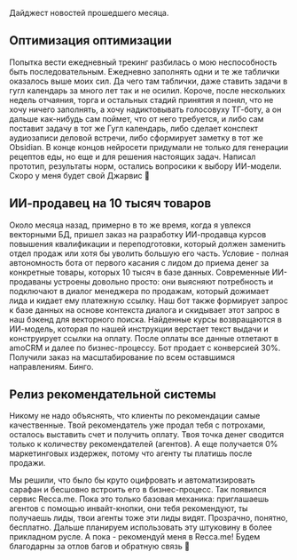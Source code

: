 Дайджест новостей прошедшего месяца.
## Оптимизация оптимизации
Попытка вести ежедневный трекинг разбилась о мою неспособность быть последовательным. Ежедневно заполнять одни и те же таблички оказалось выше моих сил. Да чего там таблички, даже ставить задачи в гугл календарь за много лет так и не осилил.
Короче, после нескольких недель отчаяния, торга и остальных стадий принятия я понял, что не хочу ничего заполнять, а хочу надиктовывать голосовуху ТГ-боту, а он дальше как-нибудь сам поймет, что от него требуется, и либо сам поставит задачу в тот же Гугл календарь, либо сделает конспект аудиозаписи деловой встречи, либо сформирует заметку в тот же Obsidian. В конце концов нейросети придумали не только для генерации рецептов еды, но еще и для решения настоящих задач.
Написал прототип, результаты норм, остались вопросики к выбору ИИ-модели. Скоро у меня будет свой Джарвис 🥹

## ИИ-продавец на 10 тысяч товаров
Около месяца назад, примерно в то же время, когда я увлекся векторными БД, пришел заказ на разработку ИИ-продавца курсов повышения квалификации и переподготовки, который должен заменить отдел продаж или хотя бы уволить большую его часть. Условие - полная автономность бота от первого касания с лидом до приема денег за конкретные товары, которых 10 тысяч в базе данных.
Современные ИИ-продаваны устроены довольно просто: они выясняют потребность и подключают в диалог менеджера по продажам, который дожимает лида и кидает ему платежную ссылку.
Наш бот также формирует запрос к базе данных на основе контекста диалога и скидывает этот запрос в наш бэкенд для векторного поиска. Найденные курсы возвращаются в ИИ-модель, которая по нашей инструкции верстает текст выдачи и конструирует ссылки на оплату. После оплаты все данные отлетают в amoCRM и далее по бизнес-процессу.
Бот продает с конверсией 30%. Получили заказ на масштабирование по всем оставшимся направлениям. Бинго.

## Релиз рекомендательной системы
Никому не надо объяснять, что клиенты по рекомендации самые качественные. Твой рекомендатель уже продал тебя с потрохами, осталось выставить счет и получить оплату. Твоя точка денег сводится только к количеству рекомендателей (агентов). А еще получается 0% маркетинговых издержек, потому что агенту ты платишь после продажи.

Мы решили, что было бы круто оцифровать и автоматизировать сарафан и бесшовно встроить его в бизнес-процесс. Так появился сервис Recca.me. Пока это только базовая механика: приглашаешь агентов с помощью инвайт-кнопки, они тебя рекомендуют, ты получаешь лиды, твои агенты тоже эти лиды видят. Прозрачно, понятно, бесплатно. Дальше планируем использовать эту штуковину в более прикладном русле. А пока - рекомендуй меня в Recca.me! Будем благодарны за отлов багов и обратную связь 🤝